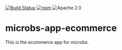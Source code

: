 [![Build Status](https://github.com/microbs-io/microbs-app-ecommerce/workflows/Commit/badge.svg?branch=main)](https://github.com/microbs-io/microbs-app-ecommerce/actions)
[![npm](https://img.shields.io/npm/v/@microbs.io/app-ecommerce?color=%2300B5AD&label=Latest)](https://www.npmjs.com/package/@microbs.io/app-ecommerce)
![Apache 2.0](https://img.shields.io/npm/l/@microbs.io/app-ecommerce?color=%23f6f8fa)

# microbs-app-ecommerce

This is the ecommerce app for microbs.
